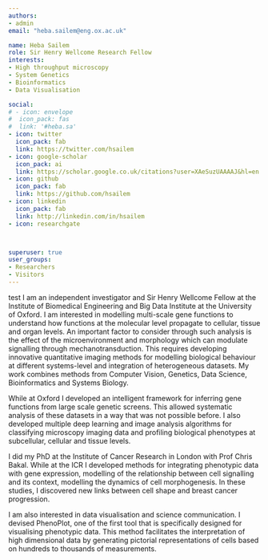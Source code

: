 ```yaml
---
authors:
- admin
email: "heba.sailem@eng.ox.ac.uk"

name: Heba Sailem
role: Sir Henry Wellcome Research Fellow
interests:
- High throughput microscopy
- System Genetics
- Bioinformatics 
- Data Visualisation

social:
# - icon: envelope
#  icon_pack: fas
#  link: '#heba.sa'
- icon: twitter
  icon_pack: fab
  link: https://twitter.com/hsailem
- icon: google-scholar
  icon_pack: ai
  link: https://scholar.google.co.uk/citations?user=XAeSuzUAAAAJ&hl=en
- icon: github
  icon_pack: fab
  link: https://github.com/hsailem
- icon: linkedin
  icon_pack: fab
  link: http://linkedin.com/in/hsailem
- icon: researchgate



superuser: true
user_groups:
- Researchers
- Visitors
---
```


test I am an independent investigator and Sir Henry Wellcome Fellow at the Institute of Biomedical Engineering and Big Data Institute at the University of Oxford. I am interested in modelling multi-scale gene functions to understand how functions at the molecular level propagate to cellular, tissue and organ levels. An important factor to consider through such analysis is the effect of the microenvironment and morphology which can modulate signalling through mechanotransduction. This requires developing innovative quantitative imaging methods for modelling biological behaviour at different systems-level and integration of heterogeneous datasets. My work combines methods from Computer Vision, Genetics, Data Science, Bioinformatics and Systems Biology.

While at Oxford I developed an intelligent framework for inferring gene functions from large scale genetic screens. This allowed systematic analysis of these datasets in a way that was not possible before. I also developed multiple deep learning and image analysis algorithms for classifying microscopy imaging data and profiling biological phenotypes at subcellular, cellular and tissue levels. 

I did my PhD at the Institute of Cancer Research in London with Prof Chris Bakal. While at the ICR I developed methods for integrating phenotypic data with gene expression, modelling of the relationship between cell signalling and its context, modelling the dynamics of cell morphogenesis. In these studies, I discovered new links between cell shape and breast cancer progression.

I am also interested in data visualisation and science communication. I devised PhenoPlot, one of the first tool that is specifically designed for visualising phenotypic data. This method facilitates the interpretation of high dimensional data by generating pictorial representations of cells based on hundreds to thousands of measurements.